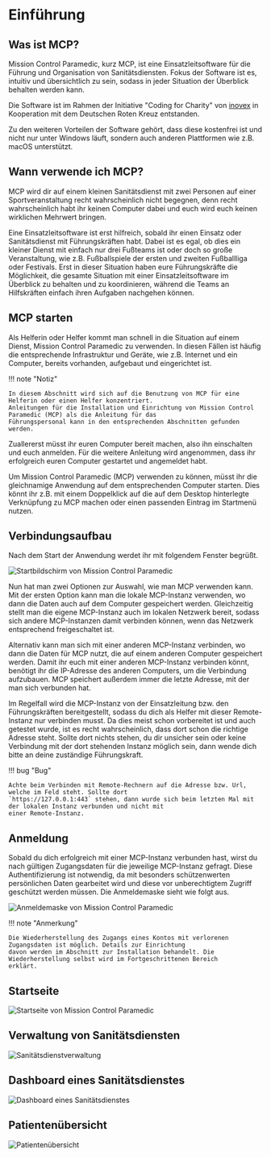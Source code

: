 # Einführung

## Was ist MCP?

Mission Control Paramedic, kurz MCP, ist eine Einsatzleitsoftware für die Führung und Organisation von Sanitätsdiensten.
Fokus der Software ist es, intuitiv und übersichtlich zu sein, sodass in jeder Situation der Überblick behalten werden 
kann.

Die Software ist im Rahmen der Initiative "Coding for Charity" von [inovex](https://www.inovex.de/) in Kooperation mit 
dem Deutschen Roten Kreuz entstanden.

Zu den weiteren Vorteilen der Software gehört, dass diese kostenfrei ist und nicht nur unter Windows läuft, sondern auch
anderen Plattformen wie z.B. macOS unterstützt.

## Wann verwende ich MCP?

MCP wird dir auf einem kleinen Sanitätsdienst mit zwei Personen auf einer Sportveranstaltung recht wahrscheinlich nicht 
begegnen, denn recht wahrscheinlich habt ihr keinen Computer dabei und euch wird euch keinen wirklichen Mehrwert 
bringen.

Eine Einsatzleitsoftware ist erst hilfreich, sobald ihr einen Einsatz oder Sanitätsdienst mit Führungskräften habt. 
Dabei ist es egal, ob dies ein kleiner Dienst mit einfach nur drei Fußteams ist oder doch so große Veranstaltung, wie 
z.B. Fußballspiele der ersten und zweiten Fußballliga oder Festivals. Erst in dieser Situation haben eure Führungskräfte
die Möglichkeit, die gesamte Situation mit einer Einsatzleitsoftware im Überblick zu behalten und zu koordinieren, 
während die Teams an Hilfskräften einfach ihren Aufgaben nachgehen können.

## MCP starten

Als Helferin oder Helfer kommt man schnell in die Situation auf einem Dienst, Mission Control Paramedic zu verwenden. In
diesen Fällen ist häufig die entsprechende Infrastruktur und Geräte, wie z.B. Internet und ein Computer, bereits 
vorhanden, aufgebaut und eingerichtet ist.

!!! note "Notiz"

    In diesem Abschnitt wird sich auf die Benutzung von MCP für eine Helferin oder einen Helfer konzentriert. 
    Anleitungen für die Installation und Einrichtung von Mission Control Paramedic (MCP) als die Anleitung für das
    Führungspersonal kann in den entsprechenden Abschnitten gefunden werden.

Zuallererst müsst ihr euren Computer bereit machen, also ihn einschalten und euch anmelden. Für die weitere Anleitung 
wird angenommen, dass ihr erfolgreich euren Computer gestartet und angemeldet habt.

Um Mission Control Paramedic (MCP) verwenden zu können, müsst ihr die gleichnamige Anwendung auf dem entsprechenden 
Computer starten. Dies könnt ihr z.B. mit einem Doppelklick auf die auf dem Desktop hinterlegte Verknüpfung zu MCP 
machen oder einen passenden Eintrag im Startmenü nutzen.

## Verbindungsaufbau

Nach dem Start der Anwendung werdet ihr mit folgendem Fenster begrüßt.

![Startbildschirm von Mission Control Paramedic](assets/Startbildschirm.png)

Nun hat man zwei Optionen zur Auswahl, wie man MCP verwenden kann. Mit der ersten Option kann man die lokale MCP-Instanz
verwenden, wo dann die Daten auch auf dem Computer gespeichert werden. Gleichzeitig stellt man die eigene MCP-Instanz 
auch im lokalen Netzwerk bereit, sodass sich andere MCP-Instanzen damit verbinden können, wenn das Netzwerk entsprechend
freigeschaltet ist.

Alternativ kann man sich mit einer anderen MCP-Instanz verbinden, wo dann die Daten für MCP nutzt, die auf einem anderen
Computer gespeichert werden. Damit ihr euch mit einer anderen MCP-Instanz verbinden könnt, benötigt ihr die IP-Adresse
des anderen Computers, um die Verbindung aufzubauen. MCP speichert außerdem immer die letzte Adresse, mit der man sich
verbunden hat.

Im Regelfall wird die MCP-Instanz von der Einsatzleitung bzw. den Führungskräften bereitgestellt, sodass du dich als 
Helfer mit dieser Remote-Instanz nur verbinden musst. Da dies meist schon vorbereitet ist und auch getestet wurde, ist
es recht wahrscheinlich, dass dort schon die richtige Adresse steht. Sollte dort nichts stehen, du dir unsicher sein 
oder keine Verbindung mit der dort stehenden Instanz möglich sein, dann wende dich bitte an deine zuständige 
Führungskraft.

!!! bug "Bug"

    Achte beim Verbinden mit Remote-Rechnern auf die Adresse bzw. Url, welche im Feld steht. Sollte dort 
    `https://127.0.0.1:443` stehen, dann wurde sich beim letzten Mal mit der lokalen Instanz verbunden und nicht mit 
    einer Remote-Instanz.

## Anmeldung

Sobald du dich erfolgreich mit einer MCP-Instanz verbunden hast, wirst du nach gültigen Zugangsdaten für die jeweilige
MCP-Instanz gefragt. Diese Authentifizierung ist notwendig, da mit besonders schützenwerten persönlichen Daten 
gearbeitet wird und diese vor unberechtigtem Zugriff geschützt werden müssen. Die Anmeldemaske sieht wie folgt aus.

![Anmeldemaske von Mission Control Paramedic](assets/Anmeldebildschirm.png)

!!! note "Anmerkung"

    Die Wiederherstellung des Zugangs eines Kontos mit verlorenen Zugangsdaten ist möglich. Details zur Einrichtung 
    davon werden im Abschnitt zur Installation behandelt. Die Wiederherstellung selbst wird im Fortgeschrittenen Bereich
    erklärt.

## Startseite

![Startseite von Mission Control Paramedic](assets/Startseite.png)

## Verwaltung von Sanitätsdiensten

![Sanitätsdienstverwaltung](assets/Sandienst_Verwaltung.png)

## Dashboard eines Sanitätsdienstes

![Dashboard eines Sanitätsdienstes](assets/Dashboard.png)

## Patientenübersicht

![Patientenübersicht](assets/Patientenuebersicht.png)